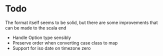 Todo
===
The format itself seems to be solid, but there are some improvements that can be made to the scala end

- Handle Option type sensibly
- Preserve order when converting case class to map
- Support for iso date on timezone zero
